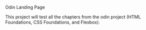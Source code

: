 Odin Landing Page

This project will test all the chapters from the odin project (HTML Foundations, CSS Foundations, and Flexbox).  